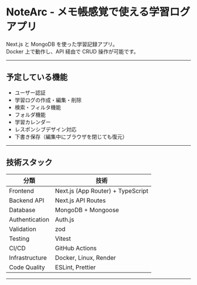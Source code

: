 # NoteArc - メモ帳感覚で使える学習ログアプリ

Next.js と MongoDB を使った学習記録アプリ。  
Docker 上で動作し、API 経由で CRUD 操作が可能です。

---

## 予定している機能

- ユーザー認証
- 学習ログの作成・編集・削除
- 検索・フィルタ機能
- フォルダ機能
- 学習カレンダー
- レスポンシブデザイン対応
- 下書き保存（編集中にブラウザを閉じても復元）

---

## 技術スタック

| 分類           | 技術                              |
| -------------- | --------------------------------- |
| Frontend       | Next.js (App Router) + TypeScript |
| Backend API    | Next.js API Routes                |
| Database       | MongoDB + Mongoose                |
| Authentication | Auth.js                           |
| Validation     | zod                               |
| Testing        | Vitest                            |
| CI/CD          | GitHub Actions                    |
| Infrastructure | Docker, Linux, Render             |
| Code Quality   | ESLint, Prettier                  |

---
